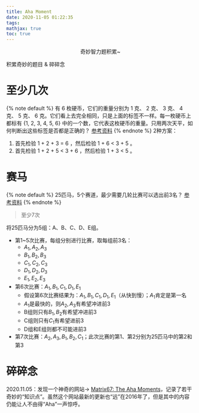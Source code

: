 ```yaml
---
title: Aha Moment
date: 2020-11-05 01:22:35
tags: 
mathjax: true
toc: true
---
```


<center>奇妙智力题积累~</center>
<!--more-->

积累奇妙的题目 & 碎碎念

# 至少几次
{% note default %}
有 6 枚硬币，它们的重量分别为 1 克、 2 克、 3 克、 4 克、 5 克、 6 克。它们看上去完全相同，只是上面的标签不一样。每一枚硬币上都标有 {1, 2, 3, 4, 5, 6} 中的一个数，它代表这枚硬币的重量。只用两次天平，如何判断出这些标签是否都是正确的？
[参考资料](http://www.matrix67.com/blog/archives/5330)
{% endnote %}
2种方案：
1. 首先检验 1 + 2 + 3 = 6 ，然后检验 1 + 6 < 3 + 5 。
2. 首先检验 1 + 2 + 5 < 3 + 6 ，然后检验 1 + 3 < 5 。


# 赛马
{% note default %}
25匹马，5个赛道，最少需要几轮比赛可以选出前3名？
[参考资料](https://blog.csdn.net/ldw662523/article/details/79567685)
{% endnote %}

> 至少7次

将25匹马分为5组：A、B、C、D、E组。
- 第1~5次比赛，每组分别进行比赛，取每组前3名：
  - $A_1, A_2, A_3$
  - $B_1, B_2, B_3$
  - $C_1, C_2, C_3$
  - $D_1, D_2, D_3$
  - $E_1, E_2, E_3$
- 第6次比赛：$A_1, B_1, C_1, D_1, E_1$
  - 假设第6次比赛结果为：$A_1, B_1, C_1, D_1, E_1$（从快到慢）；$A_1$肯定是第一名
  - $A_1$是最快的，则$A_2, A_3$有希望冲进前3
  - B组则只有$B_1, B_2$有希望冲进前3
  - C组则只有$C_1$有希望进前3
  - D组和E组则都不可能进前3
- 第7次比赛：$A_2, A_3, B_1, B_2, C_1$；此次比赛的第1、第2分别为25匹马中的第2和第3

# 碎碎念
2020.11.05：发现一个神奇的网站→ [Matrix67: The Aha Moments](http://www.matrix67.com/blog/)，记录了若干奇妙的“知识点”。虽然这个网站最新的更新也“远”在2016年了，但是其中的内容仍能让人不由得“Aha”一声惊呼。
